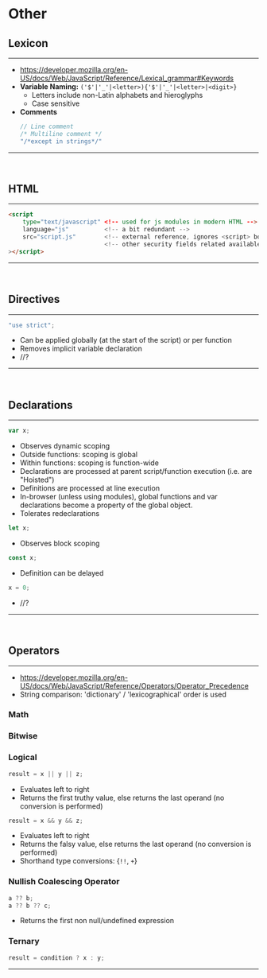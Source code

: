 # Other
## Lexicon
---
- https://developer.mozilla.org/en-US/docs/Web/JavaScript/Reference/Lexical_grammar#Keywords
- **Variable Naming:** `('$'|'_'|<letter>){'$'|'_'|<letter>|<digit>}`
    - Letters include non-Latin alphabets and hieroglyphs
    - Case sensitive
- **Comments**
    ```js
    // Line comment
    /* Multiline comment */
    "/*except in strings*/"
    ```
---
<br>

## HTML
---
```html
<script
    type="text/javascript" <!-- used for js modules in modern HTML -->
    language="js"          <!-- a bit redundant -->
    src="script.js"        <!-- external reference, ignores <script> body when set -->
                           <!-- other security fields related available too -->
></script>
```
---
<br>

## Directives
---
```js
"use strict";
```
- Can be applied globally (at the start of the script) or per function
- Removes implicit variable declaration
- //?
---
<br>

## Declarations
---
```js
var x;
```
- Observes dynamic scoping
- Outside functions: scoping is global
- Within functions: scoping is function-wide
- Declarations are processed at parent script/function execution (i.e. are "Hoisted")
- Definitions are processed at line execution
- In-browser (unless using modules), global functions and var declarations become a property of the global object.
- Tolerates redeclarations
```js
let x;
```
- Observes block scoping
```js
const x;
```
- Definition can be delayed
```js
x = 0;
```
- //?
---
<br>

## Operators
---
- https://developer.mozilla.org/en-US/docs/Web/JavaScript/Reference/Operators/Operator_Precedence
- String comparison: 'dictionary' / 'lexicographical' order is used
### Math
### Bitwise
### Logical
```js
result = x || y || z;
```
- Evaluates left to right
- Returns the first truthy value, else returns the last operand (no conversion is performed)

```js
result = x && y && z;
```
- Evaluates left to right
- Returns the falsy value, else returns the last operand (no conversion is performed)
- Shorthand type conversions: {`!!`, `+`}

### Nullish Coalescing Operator
```js
a ?? b;
a ?? b ?? c;
```
- Returns the first non null/undefined expression
### Ternary
```js
result = condition ? x : y;
```
---